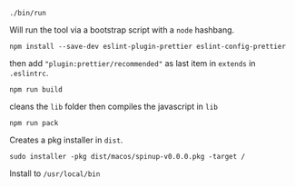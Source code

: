 ```
./bin/run
```
Will run the tool via a bootstrap script with a `node` hashbang.


```
npm install --save-dev eslint-plugin-prettier eslint-config-prettier
```
then add `"plugin:prettier/recommended"` as last item in `extends` in `.eslintrc`.

```
npm run build
```
cleans the `lib` folder then compiles the javascript in `lib`

```
npm run pack
```

Creates a pkg installer in `dist`.

```
sudo installer -pkg dist/macos/spinup-v0.0.0.pkg -target /
```

Install to `/usr/local/bin`



